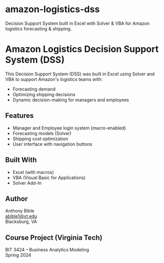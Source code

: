 # amazon-logistics-dss
Decision Support System built in Excel with Solver &amp; VBA for Amazon logistics forecasting &amp; shipping.

# Amazon Logistics Decision Support System (DSS)

This Decision Support System (DSS) was built in Excel using Solver and VBA to support Amazon's logistics teams with:

- Forecasting demand
- Optimizing shipping decisions
- Dynamic decision-making for managers and employees

## Features
- Manager and Employee login system (macro-enabled)
- Forecasting models (Solver)
- Shipping cost optimization
- User interface with navigation buttons

## Built With
- Excel (with macros)
- VBA (Visual Basic for Applications)
- Solver Add-In

## Author
Anthony Bible  
abible1@vt.edu  
Blacksburg, VA

## Course Project (Virginia Tech)
BIT 3424 – Business Analytics Modeling  
Spring 2024
